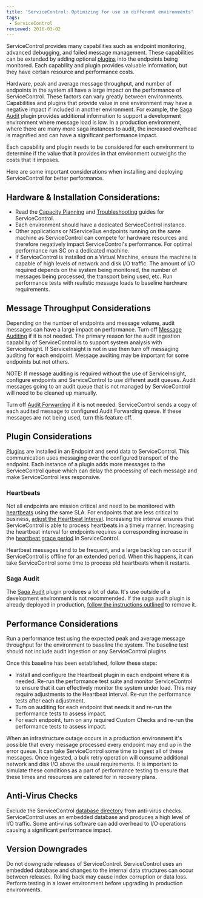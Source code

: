 ```yaml
---
title: 'ServiceControl: Optimizing for use in different environments'
tags:
 - ServiceControl
reviewed: 2016-03-02
---
```



ServiceControl provides many capabilities such as endpoint monitoring, advanced debugging, and failed message management. These capabilities can be extended by adding optional [plugins](/servicecontrol/plugins/) into the endpoints being monitored. Each capability and plugin provides valuable information, but they have certain resource and performance costs.

Hardware, peak and average message throughput, and number of endpoints in the system all have a large impact on the performance of ServiceControl. These factors can vary greatly between environments. Capabilities and plugins that provide value in one environment may have a negative impact if included in another environment. For example, the [Saga Audit](/servicecontrol/plugins/saga-audit.md) plugin provides additional information to support a development environment where message load is low. In a production environment, where there are many more saga instances to audit, the increased overhead is magnified and can have a significant performance impact. 

Each capability and plugin needs to be considered for each environment to determine if the value that it provides in that environment outweighs the costs that it imposes.

Here are some important considerations when installing and deploying ServiceControl for better performance.


## Hardware & Installation Considerations:

 * Read the [Capacity Planning](/servicecontrol/capacity-and-planning.md) and [Troubleshooting](/servicecontrol/troubleshooting.md) guides for ServiceControl.
 * Each environment should have a dedicated ServiceControl instance.
 * Other applications or NServiceBus endpoints running on the same machine as ServiceControl can compete for hardware resources and therefore negatively impact ServiceControl's performance. For optimal performance run SC on a dedicated machine.
 * If ServiceControl is installed on a Virtual Machine, ensure the machine is capable of high levels of network and disk I/O traffic. The amount of I/O required depends on the system being monitored, the number of messages being processed, the transport being used, etc. Run performance tests with realistic message loads to baseline hardware requirements.


## Message Throughput Considerations

Depending on the number of endpoints and message volume, audit messages can have a large impact on performance. Turn off [Message Auditing](/nservicebus/operations/auditing.md#turning-off-auditing) if it is not needed. The primary reason for the audit ingestion capability of ServiceControl is to support system analysis with ServiceInsight. If ServiceInsight is not in use then turn off messaging auditing for each endpoint. Message auditing may be important for some endpoints but not others.

NOTE: If message auditing is required without the use of ServiceInsight, configure endpoints and ServiceControl to use different audit queues. Audit messages going to an audit queue that is not managed by ServiceControl will need to be cleaned up manually.

Turn off [Audit Forwarding](/servicecontrol/errorlog-auditlog-behavior.md) if it is not needed. ServiceControl sends a copy of each audited message to configured Audit Forwarding queue. If these messages are not being used, turn this feature off.


## Plugin Considerations

[Plugins](/servicecontrol/plugins/) are installed in an Endpoint and send data to ServiceControl. This communication uses messaging over the configured transport of the endpoint. Each instance of a plugin adds more messages to the ServiceControl queue which can delay the processing of each message and make ServiceControl less responsive.


### Heartbeats

Not all endpoints are mission critical and need to be monitored with [heartbeats](/servicepulse/intro-endpoints-heartbeats.md) using the same SLA. For endpoints that are less critical to business, [adjust the Heartbeat Interval](/servicecontrol/plugins/heartbeat.md#configuration-heartbeat-interval). Increasing the interval ensures that ServiceControl is able to process heartbeats in a timely manner. Increasing the heartbeat interval for endpoints requires a corresponding increase in the [heartbeat grace period](/servicecontrol/creating-config-file.md#plugin-specific-servicecontrol-heartbeatgraceperiod) in ServiceControl.

Heartbeat messages tend to be frequent, and a large backlog can occur if ServiceControl is offline for an extended period. When this happens, it can take ServiceControl some time to process old heartbeats when it restarts.


### Saga Audit

The [Saga Audit](/servicecontrol/plugins/saga-audit.md) plugin produces a lot of data. It's use outside of a development environment is not recommended. If the saga audit plugin is already deployed in production, [follow the instructions outlined](/servicecontrol/plugins/saga-audit.md#removing-the-plugin-from-production) to remove it.


## Performance Considerations

Run a performance test using the expected peak and average message throughput for the environment to baseline the system. The baseline test should not include audit ingestion or any ServiceControl plugins.

Once this baseline has been established, follow these steps:

 * Install and configure the Heartbeat plugin in each endpoint where it is needed. Re-run the performance test suite and monitor ServiceControl to ensure that it can effectively monitor the system under load. This may require adjustments to the Heartbeat interval. Re-run the performance tests after each adjustment.
 * Turn on auditing for each endpoint that needs it and re-run the performance tests to assess impact.
 * For each endpoint, turn on any required Custom Checks and re-run the performance tests to assess impact.

When an infrastructure outage occurs in a production environment it's possible that every message processed every endpoint may end up in the error queue. It can take ServiceControl some time to ingest all of these messages. Once ingested, a bulk retry operation will consume additional network and disk I/O above the usual requirements. It is important to simulate these conditions as a part of performance testing to ensure that these times and resources are catered for in recovery plans.


## Anti-Virus Checks

Exclude the ServiceControl [database directory](/servicecontrol/configure-ravendb-location.md) from anti-virus checks. ServiceControl uses an embedded database and produces a high level of I/O traffic. Some anti-virus software can add overhead to I/O operations causing a significant performance impact.


## Version Downgrades

Do not downgrade releases of ServiceControl. ServiceControl uses an embedded database and changes to the internal data structures can occur between releases. Rolling back may cause index corruption or data loss. Perform testing in a lower environment before upgrading in production environments.
